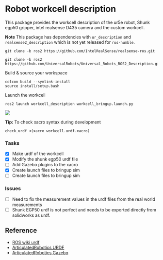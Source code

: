# Robot workcell description
This package provides the workcell description of the ur5e robot, Shunk egp50 gripper, intel realsense D435 camera and the custom workcell. 

**Note** This package has dependencies with `ur_description` and `realsense2_description` which is not yet released for `ros-humble`. 
````
git clone -b ros2 https://github.com/IntelRealSense/realsense-ros.git
````
````
git clone -b ros2 https://github.com/UniversalRobots/Universal_Robots_ROS2_Description.git
````
Build & source your workspace 
````
colcon build --symlink-install
source install/setup.bash
````
Launch the workcell
````
ros2 launch workcell_description workcell_bringup.launch.py

````

![](https://articulatedrobotics.xyz/media/assets/posts/ready-for-ros/urdf-rsp.png  )

**Tip:**  To check xacro syntax during development
````
check_urdf <(xacro workcell.urdf.xacro)
````

### Tasks 
- [x] Make urdf of the workcell
- [x] Modify the shunk egp50 urdf file
- [ ] Add Gazebo plugins to the xacro
- [x] Create launch files to bringup sim
- [ ] Create launch files to bringup sim

### Issues
- [ ] Need to fix the measurement values in the urdf files from the real world measurements
- [ ] Shunk EGP50 urdf is not perfect and needs to be exported directly from solidworks as urdf.

## Reference
- [ROS wiki urdf](http://wiki.ros.org/urdf)
- [ArticulatedRobotics URDF](https://articulatedrobotics.xyz/ready-for-ros-7-urdf/)
- [ArticulatedRobotics Gazebo](https://articulatedrobotics.xyz/ready-for-ros-8-gazebo/)